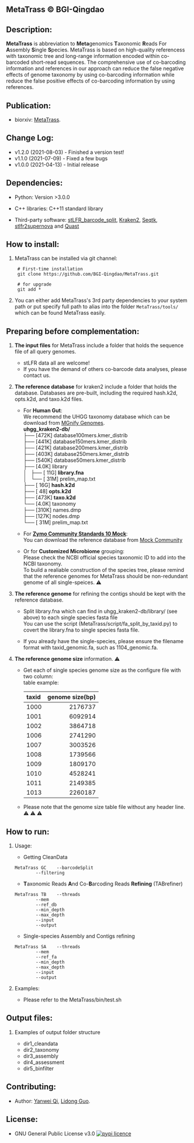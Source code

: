 **MetaTrass © BGI-Qingdao**
---

Description:
---
**MetaTrass** is abbreviation to **Meta**genomics **T**axonomic **R**eads For **A**ssembly **S**ingle **S**pecies. MetaTrass is based on high-quality referencess with taxonomic tree and long-range information encoded within co-barcoded short-read sequences. The comprehensive use of co-barcoding information and references in our approach can reduce the false negative effects of genome taxonomy by using co-barcoding information while reduce the false positive effects of co-barcoding information by using references.

Publication:
---

+ biorxiv: [MetaTrass]().

Change Log:
---
* v1.2.0 (2021-08-03) - Finished a version test!
* v1.1.0 (2021-07-09) - Fixed a few bugs
* v1.0.0 (2021-04-13) - Initial release

Dependencies:
---

+ Python: Version >3.0.0

+ C++ libraries: C++11 standard library

+ Third-party software:  [stLFR_barcode_split](https://github.com/BGI-Qingdao/stLFR_barcode_split.git),
[Kraken2](https://github.com/DerrickWood/kraken2), 
[Seqtk](https://github.com/lh3/seqtk.git), 
[stlfr2supernova](https://github.com/BGI-Qingdao/stlfr2supernova_pipeline) and 
[Quast](http://quast.sourceforge.net/quast.html)

How to install:
---
1. MetaTrass can be installed via git channel:

        # First-time installation
        git clone https://github.com/BGI-Qingdao/MetaTrass.git

        # for upgrade
        git add *

2. You can either add MetaTrass's 3rd party dependencies to your system path or put specify full path to alias into the folder `MetaTrass/tools/` which can be found MetaTrass easily. 

Preparing before complementation:
---
1. **The input files** for MetaTrass include a folder that holds the sequence file of all query genomes.
     * stLFR data all are welcome!  
     * If you have the demand of others co-barcode data analyses, please contact us.

2. **The reference database** for kraken2 include a folder that holds the database. 
   Databases are pre-built, including the required hash.k2d, opts.k2d, and taxo.k2d files.
     * For **Human Gut**:  
       We recommend the UHGG taxonomy database which can be download from [MGnify Genomes](http://ftp.ebi.ac.uk/pub/databases/metagenomics/mgnify_genomes/human-gut/v1.0/uhgg_kraken2-db/).  
       **uhgg_kraken2-db/**  
				├── [472K]  database100mers.kmer_distrib  
				├── [441K]  database150mers.kmer_distrib  
				├── [421K]  database200mers.kmer_distrib  
				├── [403K]  database250mers.kmer_distrib  
				├── [540K]  database50mers.kmer_distrib  
				├── [4.0K]  library    
				│   ├── [ 11G]  **library.fna**  
				│   └── [ 31M]  prelim_map.txt  
				├── [ 16G]	**hash.k2d**  
				├── [  48]	**opts.k2d**  
				├── [473K]	**taxo.k2d**  
				└── [4.0K]  taxonomy  
				    ├── [310K]  names.dmp  
				    ├── [127K]  nodes.dmp  
				    └── [ 31M]  prelim_map.txt  

     * For [**Zymo Community Standards 10 Mock**](https://github.com/LomanLab/mockcommunity):  
       You can download the reference database from [Mock Community](https://lomanlab.github.io/mockcommunity/mc_databases.html)

     * Or for **Customized Microbiome** grouping:  
       Please check the NCBI official species taxonomic ID to add into the NCBI taxonomy.  
       To build a realiable construction of the species tree, please remind that the reference genomes for MetaTrass should be non-redundant genome of all single-speices. :warning:

3. **The reference genome** for refining the contigs should be kept with the reference database.
     * Split library.fna which can find in uhgg_kraken2-db/library/ (see above) to each single species fasta file  
      You can use the script (MetaTrass/script/fa_split_by_taxid.py) to covert the library.fna to single species fasta file. 
      
     * If you already have the single-species, please ensure the filename format with taxid_genomic.fa, such as 1104_genomic.fa.

4. **The reference genome size** information. :warning:
      * Get each of single species genome size as the configure file with two column:  
        table example:  
	
		|taxid	 | genome size(bp)|
		| :----- | ----: |
		|1000|2176737|
		|1001|6092914|
		|1002|3864718|
		|1006|2741290|
		|1007|3003526|
		|1008|1739566|
		|1009|1809170|
		|1010|4528241|
		|1011|2149385|
		|1013|2260187|

      * Please note that the genome size table file without any header line. :warning: :warning: :warning:

How to run:
---
1. Usage:
 	* Getting CleanData 
	```	
	MetaTrass GC	--barcodeSplit  
			--filtering 
	```
	* **T**axonomic Reads **A**nd Co-**B**arcoding Reads **Refining**  (TABrefiner)
	```	
	MetaTrass TB 	--threads  
			--mem  
			--ref_db   
			--min_depth   
			--max_depth    
			--input   
			--output  
	```

 	* Single-species Assembly and Contigs refining  
	```
	MetaTrass SA 	--threads  
			--mem  
			--ref_fa  
			--min_depth  
			--max_depth  
			--input  
			--output  
	```
	
2. Examples:
    * Please refer to the  MetaTrass/bin/test.sh


Output files:
---
1. Examples of output folder structure

    * dir1_cleandata
    * dir2_taxonomy
    * dir3_assembly
    * dir4_assessment
    * dir5_binfilter


Contributing:
---
* Author: [Yanwei Qi](https://github.com/QYanwei), [Lidong Guo](https://github.com/cchd0001).

License:
---
* GNU General Public License v3.0 [![pypi licence](https://img.shields.io/pypi/l/MetaCHIP.svg)](https://opensource.org/licenses/gpl-3.0.html)
